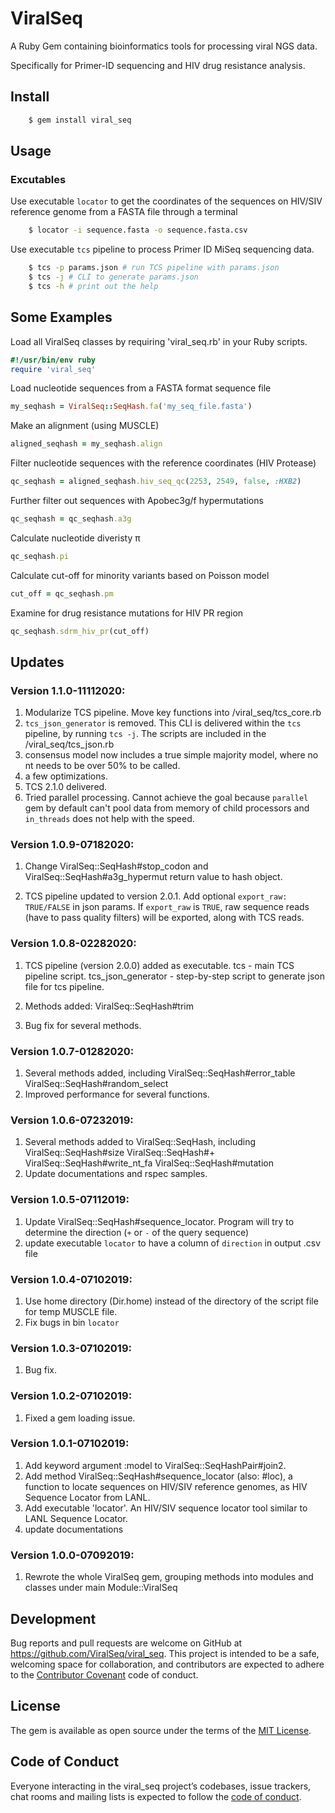 # ViralSeq

A Ruby Gem containing bioinformatics tools for processing viral NGS data.

Specifically for Primer-ID sequencing and HIV drug resistance analysis.

## Install

```bash
    $ gem install viral_seq
```

## Usage

### Excutables

Use executable `locator` to get the coordinates of the sequences on HIV/SIV reference genome from a FASTA file through a terminal

```bash
    $ locator -i sequence.fasta -o sequence.fasta.csv
```

Use executable `tcs` pipeline to process Primer ID MiSeq sequencing data.

```bash
    $ tcs -p params.json # run TCS pipeline with params.json
    $ tcs -j # CLI to generate params.json
    $ tcs -h # print out the help
```

## Some Examples

Load all ViralSeq classes by requiring 'viral_seq.rb' in your Ruby scripts.

```ruby
#!/usr/bin/env ruby
require 'viral_seq'
```

Load nucleotide sequences from a FASTA format sequence file

```ruby
my_seqhash = ViralSeq::SeqHash.fa('my_seq_file.fasta')
```

Make an alignment (using MUSCLE)

```ruby
aligned_seqhash = my_seqhash.align
```

Filter nucleotide sequences with the reference coordinates (HIV Protease)

```ruby
qc_seqhash = aligned_seqhash.hiv_seq_qc(2253, 2549, false, :HXB2)
```

Further filter out sequences with Apobec3g/f hypermutations

```ruby
qc_seqhash = qc_seqhash.a3g
```

Calculate nucleotide diveristy π

```ruby
qc_seqhash.pi
```

Calculate cut-off for minority variants based on Poisson model

```ruby
cut_off = qc_seqhash.pm
```

Examine for drug resistance mutations for HIV PR region

```ruby
qc_seqhash.sdrm_hiv_pr(cut_off)
```

## Updates

### Version 1.1.0-11112020:

  1. Modularize TCS pipeline. Move key functions into /viral_seq/tcs_core.rb
  2. `tcs_json_generator` is removed. This CLI is delivered within the `tcs` pipeline, by running `tcs -j`. The scripts are included in the /viral_seq/tcs_json.rb
  3. consensus model now includes a true simple majority model, where no nt needs to be over 50% to be called.
  4. a few optimizations.
  5. TCS 2.1.0 delivered.
  6. Tried parallel processing. Cannot achieve the goal because `parallel` gem by default can't pool data from memory of child processors and `in_threads` does not help with the speed. 

### Version 1.0.9-07182020:

  1. Change ViralSeq::SeqHash#stop_codon and ViralSeq::SeqHash#a3g_hypermut return value to hash object.

  2. TCS pipeline updated to version 2.0.1. Add optional `export_raw: TRUE/FALSE` in json params. If `export_raw` is `TRUE`, raw sequence reads (have to pass quality filters) will be exported, along with TCS reads.

### Version 1.0.8-02282020:

  1. TCS pipeline (version 2.0.0) added as executable.
      tcs  -  main TCS pipeline script.
      tcs_json_generator  -  step-by-step script to generate json file for tcs pipeline.

  2. Methods added:
      ViralSeq::SeqHash#trim

  3. Bug fix for several methods.

### Version 1.0.7-01282020:

  1. Several methods added, including
      ViralSeq::SeqHash#error_table
      ViralSeq::SeqHash#random_select
  2. Improved performance for several functions.

### Version 1.0.6-07232019:

  1. Several methods added to ViralSeq::SeqHash, including
      ViralSeq::SeqHash#size
      ViralSeq::SeqHash#+
      ViralSeq::SeqHash#write_nt_fa
      ViralSeq::SeqHash#mutation
  2. Update documentations and rspec samples.

### Version 1.0.5-07112019:

  1. Update ViralSeq::SeqHash#sequence_locator.
     Program will try to determine the direction (`+` or `-` of the query sequence)
  2. update executable `locator` to have a column of `direction` in output .csv file

### Version 1.0.4-07102019:

  1. Use home directory (Dir.home) instead of the directory of the script file for temp MUSCLE file.
  2. Fix bugs in bin `locator`

### Version 1.0.3-07102019:

  1. Bug fix.

### Version 1.0.2-07102019:

  1. Fixed a gem loading issue.

### Version 1.0.1-07102019:

  1. Add keyword argument :model to ViralSeq::SeqHashPair#join2.
  2. Add method ViralSeq::SeqHash#sequence_locator (also: #loc), a function to locate sequences on HIV/SIV reference genomes, as HIV Sequence Locator from LANL.
  3. Add executable 'locator'. An HIV/SIV sequence locator tool similar to LANL Sequence Locator.
  4. update documentations

### Version 1.0.0-07092019:

  1. Rewrote the whole ViralSeq gem, grouping methods into modules and classes under main Module::ViralSeq

## Development

Bug reports and pull requests are welcome on GitHub at https://github.com/ViralSeq/viral_seq. This project is intended to be a safe, welcoming space for collaboration, and contributors are expected to adhere to the [Contributor Covenant](http://contributor-covenant.org) code of conduct.

## License

The gem is available as open source under the terms of the [MIT License](https://opensource.org/licenses/MIT).

## Code of Conduct

Everyone interacting in the viral_seq project’s codebases, issue trackers, chat rooms and mailing lists is expected to follow the [code of conduct](https://github.com/ViralSeq/viral_seq/blob/master/CODE_OF_CONDUCT.md).
